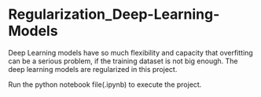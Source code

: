 # Regularization_Deep-Learning-Models
Deep Learning models have so much flexibility and capacity that overfitting can be a serious problem, if the training dataset is not big enough.  The deep learning models are regularized in this project.

Run the python notebook file(.ipynb) to execute the project.